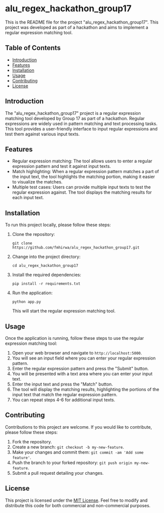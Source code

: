 ﻿# alu_regex_hackathon_group17

This is the README file for the project "alu_regex_hackathon_group17". This project was developed as part of a hackathon and aims to implement a regular expression matching tool.

## Table of Contents
- [Introduction](#introduction)
- [Features](#features)
- [Installation](#installation)
- [Usage](#usage)
- [Contributing](#contributing)
- [License](#license)

## Introduction
The "alu_regex_hackathon_group17" project is a regular expression matching tool developed by Group 17 as part of a hackathon. Regular expressions are widely used in pattern matching and text processing tasks. This tool provides a user-friendly interface to input regular expressions and test them against various input texts.

## Features
- Regular expression matching: The tool allows users to enter a regular expression pattern and test it against input texts.
- Match highlighting: When a regular expression pattern matches a part of the input text, the tool highlights the matching portion, making it easier to visualize the matches.
- Multiple test cases: Users can provide multiple input texts to test the regular expression against. The tool displays the matching results for each input text.

## Installation
To run this project locally, please follow these steps:

1. Clone the repository:

   ```
   git clone https://github.com/fmhirwa/alu_regex_hackathon_group17.git
   ```

2. Change into the project directory:

   ```
   cd alu_regex_hackathon_group17
   ```

3. Install the required dependencies:

   ```
   pip install -r requirements.txt
   ```

4. Run the application:

   ```
   python app.py
   ```

   This will start the regular expression matching tool.

## Usage
Once the application is running, follow these steps to use the regular expression matching tool:

1. Open your web browser and navigate to `http://localhost:5000`.
2. You will see an input field where you can enter your regular expression pattern.
3. Enter the regular expression pattern and press the "Submit" button.
4. You will be presented with a text area where you can enter your input text.
5. Enter the input text and press the "Match" button.
6. The tool will display the matching results, highlighting the portions of the input text that match the regular expression pattern.
7. You can repeat steps 4-6 for additional input texts.

## Contributing
Contributions to this project are welcome. If you would like to contribute, please follow these steps:

1. Fork the repository.
2. Create a new branch: `git checkout -b my-new-feature`.
3. Make your changes and commit them: `git commit -am 'Add some feature'`.
4. Push the branch to your forked repository: `git push origin my-new-feature`.
5. Submit a pull request detailing your changes.

## License
This project is licensed under the [MIT License](LICENSE). Feel free to modify and distribute this code for both commercial and non-commercial purposes.
